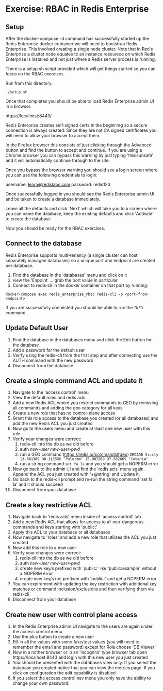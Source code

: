 # Exercise: RBAC in Redis Enterprise


## Setup
After the docker-compose -d command has successfully started up the Redis Enterprise docker container we will need to bootstrap Redis Enterprise.  This involved creating a single node cluster.  Note that in Redis Enterprise a cluster node equates to an instance resourece on which Redis Enterprise is installed and not just where a Redis server process is running.

There is a setup.sh script provided which will get things started so you can focus on the RBAC exercises.

Run from this directory:

```
./setup.sh
```

Once that completes you should be able to load Redis Enterprise admin UI in a browser.

https://localhost:8443/

Redis Enterprise creates self-signed certs in the beginning so a secure connection is always created.  Since they are not CA signed certificates you will need to allow your browser to accept them.

In the Firefox browser this consists of just clicking through the Advanced button and find the button to accept and continue.  If you are using a Chrome browser you can bypass this warning by just typing 'thisisunsafe' and it will automatically continue through to the site.

Once you bypass the browser warning you should see a login screen where you can use the following credentials to login:

username: learn@redislabs.com
password: redis123

Once successfully logged in you should see the Redis Enterprise admin UI and be taken to create a database immediately.

Leave all the defaults and click 'Next' which will take you to a screen where you can name the database, keep the existing defaults and click 'Activate' to create the database.

Now you should be ready for the RBAC exercises.

## Connect to the database

Redis Enterprise supports multi-tenancy (a single cluster can host separately managed databases) so a unique port and endpoint are created per database.

1. Find the database in the 'databases' menu and click on it
2. view the 'Enpoint' ... grab the port value in particular
3. Connect to redis-cli in the docker container on that port by running:

```
docker-compose exec redis_enterprise_rbac redis-cli -p <port-from-endpoint>
```

If you are successfully connected you should be able to run the `INFO` command.

## Update Default User

1. Find the database in the databases menu and click the Edit button for the database
2. Add a password for the default user
3. Verify using the redis-cli from the first step and after connecting use the AUTH command with the new password
4. Disconnect from the database

## Create a simple command ACL and update it

1. Navigate to the 'access control' menu
2. View the default roles and redis acls
3. Add a new Redis ACL where you restrict commands to GEO by removing all commands and adding the geo category for all keys
4. Create a new role that has no control-plane access
5. Grant this role access to the database you created (or all databases) and add the new Redis ACL you just created
6. Now go to the users menu and create at least one new user with this role
7. Verify your changes were correct:
   1. redis-cli into the db as we did before
   2. auth *new-user* *new-user-pwd*
   3. run a GEO command (https://redis.io/commands#geo) `GEOADD Sicily 13.361389 38.115556 "Palermo" 15.087269 37.502669 "Catania"`
   4. run a string command `set fa la` and you should get a NOPERM error
8. Now go back to the admin UI and find the 'redis acls' menu again.  Append the ACL you just created with '+@string' and Update it.
9. Go back to the redis-cli prompt and re-run the string command 'set fa la' and it should succeed
8. Disconnect from your database

## Create a key restrictive ACL

1. Navigate back to 'redis acls' menu inside of 'access control' tab
2. Add a new Redis ACL that allows for access to all non-dangerous commands and keys starting with 'public:'
3. Apply this ACL to your database or all databases
4. Now navigate to 'roles' and add a new role that utilizes the ACL you just created
5. Now add this role to a new user
6. Verify your changes were correct:
   1. redis-cli into the db as we did before
   2. auth *new-user* *new-user-pwd*
   3. create new key/s prefixed with 'public:' like 'public:example' without a NOPERM error
   4. create new key/s not prefixed with 'public:' and get a NOPERM error
7. You can expirement with updating the key restriction with additional key matches or command inclusion/exclusions and then verifying them via redis-cli
8. Disconnect from your database

## Create new user with control plane access

1. In the Redis Enterprise admin UI navigate to the users are again under the access control menu
2. Use the plus button to create a new user
3. Fill in all the values with some fake/test values (you will need to remember the email and password) except for Role choose 'DB Viewer'
4. Now in a nother browser or in an 'incognito' type browser tab open https://localhost:8443 and login with this new user you just created
5. You should be presented with the databases view only. If you select the database you created notice that you can view the metrics page.  If you click on configuration the edit capability is disabled.
6. If you select the access control nav menu you only have the ability to change your own password.

